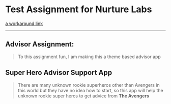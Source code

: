 # Test Assignment for Nurture Labs
[a workaround link](superheroadvisors/blob/main/assignment.md)
___
## Advisor Assignment:
> To  this assignment fun, I am making this a theme based advisor app

## Super Hero Advisor Support App
> There are many unknown rookie superheros other than Avengers in this world but they have no idea how to start, so this app will help the unknown rookie super heros to get advice from **The Avengers** 

## 
